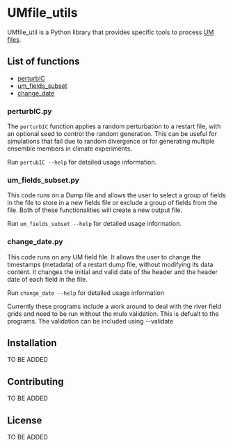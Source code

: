 # UMfile_utils

UMfile_util is a Python library that provides specific tools to process [UM files](https://code.metoffice.gov.uk/doc/um/latest/papers/umdp_F03.pdf).

## List of functions

- [perturbIC](#perturbic)
- [um_fields_subset](#um-fields-subset)
- [change_date](#change-date)

### perturbIC.py 
The `perturbIC` function applies a random perturbation to a restart file, with an optional seed to control the random generation. 
This can be useful for simulations that fail due to random divergence or for generating multiple ensemble members in climate experiments.

Run `pertubIC --help` for detailed usage information.

### um_fields_subset.py

This code runs on a Dump file and allows the user to select a group of fields in the file to store  in a new fields file or exclude a 
group of fields from the file. Both of these functionalities will create a new output file. 

Run `um_fields_subset --help` for detailed usage information.

### change_date.py
This code runs on any UM field file. It allows the user to change the timestamps (metadata) of a restart dump file, without modifying 
its data content. It changes the initial and valid date of the header and the header date of each field in the file.

Run `change_date --help` for detailed usage information

Currently these programs include a work around to deal with the river field grids and need to be run without the mule validation. 
This is defualt to the programs. The validation can be included using --validate

## Installation
TO BE ADDED

## Contributing
TO BE ADDED


## License
TO BE ADDED
